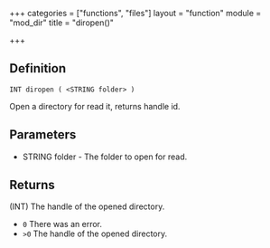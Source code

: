 +++
categories = ["functions", "files"]
layout = "function"
module = "mod_dir"
title = "diropen()"

+++

## Definition

    INT diropen ( <STRING folder> )

Open a directory for read it, returns handle id.

## Parameters

- STRING folder - The folder to open for read.

## Returns

(INT) The handle of the opened directory.

- `0` There was an error.
- `>0` The handle of the opened directory.
